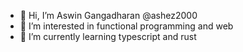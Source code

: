 - 👋 Hi, I’m Aswin Gangadharan @ashez2000
- 👀 I’m interested in functional programming and web
- 🌱 I’m currently learning typescript and rust

<!---
ashez2000/ashez2000 is a ✨ special ✨ repository because its `README.md` (this file) appears on your GitHub profile.
You can click the Preview link to take a look at your changes.
--->
